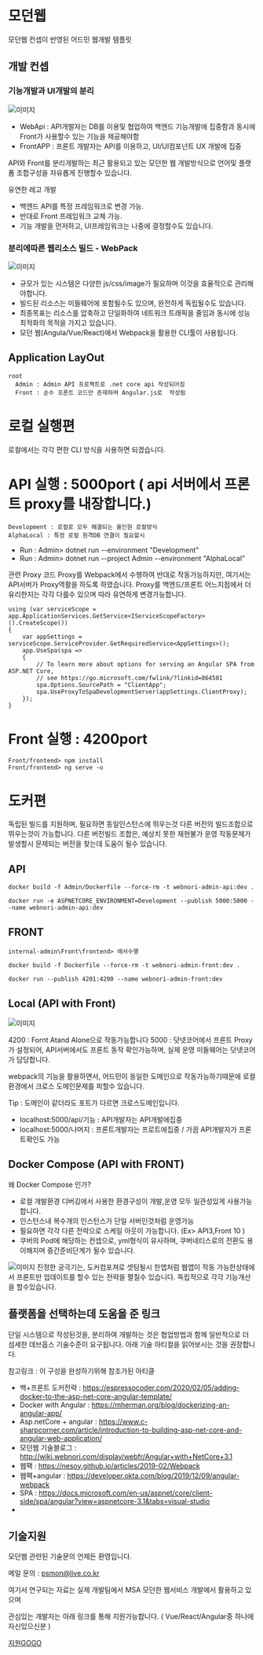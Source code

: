 
# 모던웹

모던웹 컨셉이 반영된 어드민 웹개발 템플릿


## 개발 컨셉

### 기능개발과 UI개발의 분리
![이미지](Doc/conceptA.png)

- WebApi : API개발자는 DB를 이용및 협업하여 백엔드 기능개발에 집중함과 동시에 Front가 사용할수 있는 기능을 제공해야함
- FrontAPP : 프론트 개발자는 API를 이용하고, UI/UI컴포넌트 UX 개발에 집중

API와 Front를 분리개발하는 최근 활용되고 있는 모던한 웹 개발방식으로
언어및 플랫폼 조합구성을 자유롭게 진행할수 있습니다.

유연한 레고 개발
- 백엔드 API를 특정 프레임워크로 변경 가능.
- 반대로 Front 프레임워크 교체 가능.
- 기능 개발을 먼저하고, UI프레임워크는 나중에 결정할수도 있습니다.


### 분리에따른 웹리소스 빌드 - WebPack
![이미지](Doc/webpack.png)

- 규모가 있는 시스템은 다양한 js/css/image가 필요하며 이것을 효율적으로 관리해야합니다.
- 빌드된 리소스는 미들웨어에 포함될수도 있으며, 완전하게 독립될수도 있습니다.
- 최종목표는 리소스를 압축하고 단일화하여 네트워크 트래픽을 줄임과 동시에 성능 최적화의 목적을 가지고 있습니다.
- 모던 웹(Angula/Vue/React)에서 Webpack을 활용한 CLI툴이 사용됩니다.

## Application LayOut

    root
      Admin : Admin API 프로젝트로 .net core api 작성되어짐
      Front : 순수 프론트 코드만 존재하며 Angular.js로  작성됨

# 로컬 실행편

로컬에서는 각각 편한 CLI 방식을 사용하면 되겠습니다.

# API 실행 : 5000port ( api 서버에서 프론트 proxy를 내장합니다.)

    Development : 로컬로 모두 해결되는 올인원 로컬방식
    AlphaLocal : 특정 로컬 원격DB 연결이 필요할시

- Run : Admin> dotnet run --environment "Development"
- Run : Admin> dotnet run --project Admin --environment "AlphaLocal"

관련 Proxy 코드
Proxy를 Webpack에서 수행하여 반대로 작동가능하지만, 여기서는 API서버가 Proxy역활을 하도록 하였습니다.
Proxy를 백엔드/프론트 어느지점에서 더 유리한지는 각각 다를수 있으며 따라 유연하게 변경가능합니다.

    using (var serviceScope = app.ApplicationServices.GetService<IServiceScopeFactory>().CreateScope())
    {
        var appSettings = serviceScope.ServiceProvider.GetRequiredService<AppSettings>();
        app.UseSpa(spa =>
        {
            // To learn more about options for serving an Angular SPA from ASP.NET Core,
            // see https://go.microsoft.com/fwlink/?linkid=864501
            spa.Options.SourcePath = "ClientApp";
            spa.UseProxyToSpaDevelopmentServer(appSettings.ClientProxy);
        });
    }


# Front 실행 : 4200port

    Front/frontend> npm install
    Front/frontend> ng serve -o

# 도커편

독립된 빌드를 지원하며, 필요하면 동일인스턴스에 뛰우는것
다른 버전의 빌드조합으로 뛰우는것이 가능합니다. 
다른 버전빌드 조합은, 예상치 못한 재현불가 운영 작동문제가 발생할시 문제되는 버전을 찾는데 도움이 될수 있습니다.
    


## API

    docker build -f Admin/Dockerfile --force-rm -t webnori-admin-api:dev .

    docker run -e ASPNETCORE_ENVIRONMENT=Development --publish 5000:5000 --name webnori-admin-api:dev


## FRONT

    internal-admin\Front\frontend> 에서수행

    docker build -f Dockerfile --force-rm -t webnori-admin-front:dev .

    docker run --publish 4201:4200 --name webnori-admin-front:dev
    

## Local (API with Front)

![이미지](Doc/LocalEnv.png)

4200 : Fornt Atand Alone으로 작동가능합니다
5000 : 닷넷코어에서 프론트 Proxy가 설정되어, API서버에서도 프론트 동작 확인가능하며, 실제 운영 미들웨어는 닷넷코어가 담당합니다.

webpack의 기능을 활용하면서, 어드민이 동일한 도메인으로 작동가능하기때문에
로컬환경에서 크로스 도메인문제를 피할수 있습니다.

Tip : 도메인이 같더라도 포트가 다르면 크로스도메인입니다.

- localhost:5000/api/기능 : API개발자는 API개발에집중
- localhost:5000/나머지 : 프론트개발자는 프로트에집중 / 가끔 API개발자가 프론트확인도 가능


## Docker Compose (API with FRONT)

왜 Docker Compose 인가?

- 로컬 개발환경 디버깅에서 사용한 환경구성이 개발,운영 모두 일관성있게 사용가능합니다.
- 인스턴스내 복수개의 인스턴스가 단일 서버인것처럼  운영가능
- 필요하면 각각 다른 전략으로 스케일 아웃이 가능합니다. (Ex> API3,Front 10 )
- 쿠버의 Pod에 해당하는 컨셉으로, yml형식이 유사하며, 쿠버네티스로의 전환도 용이해지며 중간준비단계가 될수 있습니다.


![이미지](Doc/eachUpdate.png)
진정한 궁극기는, 도커컴포져로 셋팅될시 한앱처럼 웹앱이 작동 가능한상태에서
프론트만 업데이트를 할수 있는 전략을 펼칠수 있습니다.
독립적으로 각각 기능개선을 할수있습니다.


## 플랫폼을 선택하는데 도움을 준 링크

단일 시스템으로 작성된것을, 분리하여 개발하는 것은 협업방법과 함께
일반적으로 더 섬세한 데브옵스 기술수준이 요구됩니다.
아래 기술 아티컬을 읽어보시는 것을 권장합니다.


참고링크 : 이 구성을 완성하기위해 참조가된 아티클

- 백+프론트 도커전략 : https://espressocoder.com/2020/02/05/adding-docker-to-the-asp-net-core-angular-template/
- Docker with Angular : https://mherman.org/blog/dockerizing-an-angular-app/
- Asp.netCore + angular : https://www.c-sharpcorner.com/article/introduction-to-building-asp-net-core-and-angular-web-application/
- 모던웹 기술블로그 : http://wiki.webnori.com/display/webfr/Angular+with+NetCore+3.1
- 웹팩 : https://nesoy.github.io/articles/2019-02/Webpack
- 웹팩+angular : https://developer.okta.com/blog/2019/12/09/angular-webpack
- SPA : https://docs.microsoft.com/en-us/aspnet/core/client-side/spa/angular?view=aspnetcore-3.1&tabs=visual-studio
- 


## 기술지원

모던웹 관련된 기술문의 언제든 환영입니다.

메일 문의 : psmon@live.co.kr

여기서 연구되는 자료는 실제 개발팀에서 MSA 모던한 웹서비스 개발에서 활용하고 있으며

관심있는 개발자는 아래 링크를 통해 지원가능합니다. ( Vue/React/Angular중 하나에 자신있으신분 )

[지원GOGO](https://lunasoft.co.kr/home/main/page/company/recruit)
